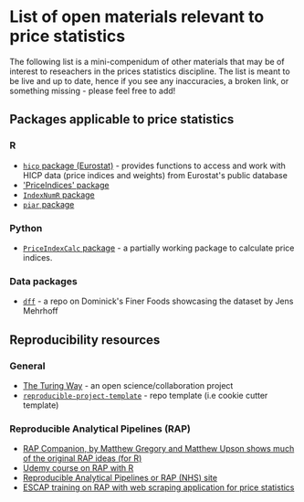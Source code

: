 # List of open materials relevant to price statistics

The following list is a mini-compenidum of other materials that may be of interest to reseachers in the prices statistics discipline. The list is meant to be live and up to date, hence if you see any inaccuracies, a broken link, or something missing - please feel free to add!

## Packages applicable to price statistics

### R

* [`hicp` package (Eurostat)](https://github.com/eurostat/hicp/tree/main) - provides functions to access and work with HICP data (price indices and weights) from Eurostat's public database
* ['PriceIndices' package](https://cran.r-project.org/web/packages/PriceIndices/vignettes/PriceIndices.html)
* [`IndexNumR` package](https://cran.r-project.org/web/packages/IndexNumR/index.html)
* [`piar` package](https://marberts.github.io/piar/)

### Python

* [`PriceIndexCalc` package](https://github.com/drrobotk/PriceIndexCalc) - a partially working package to calculate price indices.

### Data packages
* [`dff`](https://github.com/eurostat/dff) - a repo on Dominick's Finer Foods showcasing the dataset by Jens Mehrhoff

## Reproducibility resources

### General
* [The Turing Way](https://book.the-turing-way.org/) - an open science/collaboration project
* [`reproducible-project-template`](https://github.com/the-turing-way/reproducible-project-template/tree/main) - repo template (i.e cookie cutter template) 

### Reproducible Analytical Pipelines (RAP)
* [RAP Companion, by Matthew Gregory and Matthew Upson shows much of the original RAP ideas (for R)](https://ukgovdatascience.github.io/rap_companion/)
* [Udemy course on RAP with R](https://www.udemy.com/course/reproducible-analytical-pipelines/)
* [Reproducible Analytical Pipelines or RAP (NHS) site](https://nhsdigital.github.io/rap-community-of-practice/introduction_to_RAP/what_is_RAP/)
* [ESCAP training on RAP with web scraping application for price statistics](https://escap-sd.github.io/ESCAP_RAP_class/docs/)

